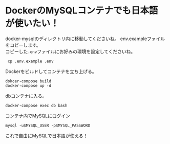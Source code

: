# DockerのMySQLコンテナでも日本語が使いたい！
docker-mysqlのディレクトリ内に移動してくださいね。
env.exampleファイルをコピーします。<br>
コピーした`.env`ファイルにお好みの環境を設定してくださいね。<br>
```
 cp .env.example .env
```
Dockerをビルドしてコンテナを立ち上げる。
```
dokcer-compose build
docker-compose up -d
```
dbコンテナに入る。
```
docker-compose exec db bash
```
コンテナ内でMySQLにログイン
```
mysql -u$MYSQL_USER -p$MYSQL_PASSWORD
```
これで自由にMySQLで日本語が使える！

